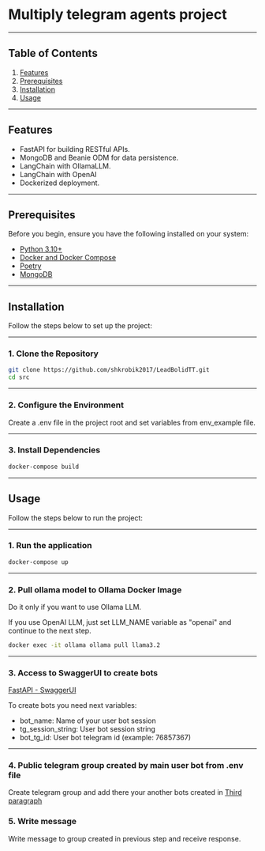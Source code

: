 # Multiply telegram agents project

---

## Table of Contents

1. [Features](#features)
2. [Prerequisites](#prerequisites)
3. [Installation](#installation)
4. [Usage](#usage)

---

## Features

- FastAPI for building RESTful APIs.
- MongoDB and Beanie ODM for data persistence.
- LangChain with OllamaLLM.
- LangChain with OpenAI
- Dockerized deployment.

---

## Prerequisites

Before you begin, ensure you have the following installed on your system:

- [Python 3.10+](https://www.python.org/downloads/)
- [Docker and Docker Compose](https://docs.docker.com/get-docker/)
- [Poetry](https://python-poetry.org/)
- [MongoDB](https://account.mongodb.com/account/login)

---

## Installation

Follow the steps below to set up the project:

---

### 1. Clone the Repository

```bash
git clone https://github.com/shkrobik2017/LeadBolidTT.git
cd src
```

---

### 2. Configure the Environment
Create a .env file in the project root and set variables from env_example file.

---

### 3. Install Dependencies
```bash
docker-compose build
```

---

## Usage

Follow the steps below to run the project:

---

### 1. Run the application

```bash
docker-compose up
```

---

### 2. Pull ollama model to Ollama Docker Image

Do it only if you want to use Ollama LLM. 

If you use OpenAI LLM, just set LLM_NAME variable as "openai" and continue to the next step.

```bash
docker exec -it ollama ollama pull llama3.2
```

---

### 3. Access to SwaggerUI to create bots

[FastAPI - SwaggerUI](http://localhost:8000/docs)

To create bots you need next variables:
- bot_name: Name of your user bot session
- tg_session_string: User bot session string
- bot_tg_id: User bot telegram id (example: 76857367)

---

### 4. Public telegram group created by main user bot from .env file

Create telegram group and add there your another bots created in [Third paragraph](#3-access-to-swaggerui-to-create-bots)

### 5. Write message

Write message to group created in previous step and receive response. 